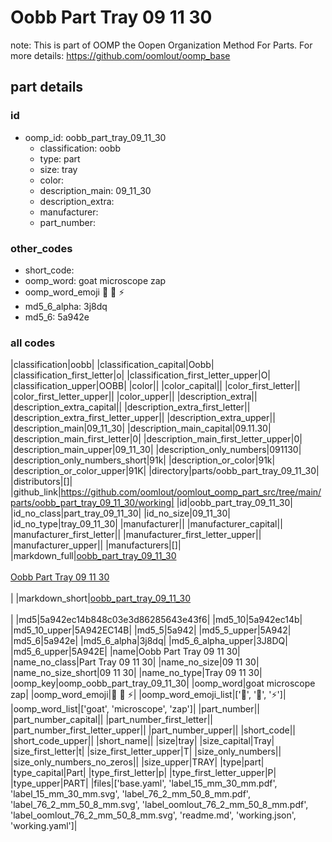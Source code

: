 # Oobb Part Tray 09 11 30  

note: This is part of OOMP the Oopen Organization Method For Parts. For more details: https://github.com/oomlout/oomp_base

##  part details





### id
* oomp_id: oobb_part_tray_09_11_30
  * classification: oobb
  * type: part
  * size: tray
  * color: 
  * description_main: 09_11_30
  * description_extra: 
  * manufacturer: 
  * part_number: 

### other_codes
* short_code: 
* oomp_word: goat microscope zap
* oomp_word_emoji :goat: :microscope: :zap:
* md5_6_alpha: 3j8dq
* md5_6: 5a942e

### all codes 
|classification|oobb|
|classification_capital|Oobb|
|classification_first_letter|o|
|classification_first_letter_upper|O|
|classification_upper|OOBB|
|color||
|color_capital||
|color_first_letter||
|color_first_letter_upper||
|color_upper||
|description_extra||
|description_extra_capital||
|description_extra_first_letter||
|description_extra_first_letter_upper||
|description_extra_upper||
|description_main|09_11_30|
|description_main_capital|09.11.30|
|description_main_first_letter|0|
|description_main_first_letter_upper|0|
|description_main_upper|09_11_30|
|description_only_numbers|091130|
|description_only_numbers_short|91k|
|description_or_color|91k|
|description_or_color_upper|91K|
|directory|parts/oobb_part_tray_09_11_30|
|distributors|[]|
|github_link|https://github.com/oomlout/oomlout_oomp_part_src/tree/main/parts/oobb_part_tray_09_11_30/working|
|id|oobb_part_tray_09_11_30|
|id_no_class|part_tray_09_11_30|
|id_no_size|09_11_30|
|id_no_type|tray_09_11_30|
|manufacturer||
|manufacturer_capital||
|manufacturer_first_letter||
|manufacturer_first_letter_upper||
|manufacturer_upper||
|manufacturers|[]|
|markdown_full|[oobb_part_tray_09_11_30](https://github.com/oomlout/oomlout_oomp_part_src/tree/main/parts/oobb_part_tray_09_11_30/working)<br>[](https://github.com/oomlout/oomlout_oomp_part_src/tree/main/parts/oobb_part_tray_09_11_30/working)<br>[Oobb Part Tray 09 11 30](https://github.com/oomlout/oomlout_oomp_part_src/tree/main/parts/oobb_part_tray_09_11_30/working)<br><br>|
|markdown_short|[oobb_part_tray_09_11_30](https://github.com/oomlout/oomlout_oomp_part_src/tree/main/parts/oobb_part_tray_09_11_30/working)<br><br>|
|md5|5a942ec14b848c03e3d86285643e43f6|
|md5_10|5a942ec14b|
|md5_10_upper|5A942EC14B|
|md5_5|5a942|
|md5_5_upper|5A942|
|md5_6|5a942e|
|md5_6_alpha|3j8dq|
|md5_6_alpha_upper|3J8DQ|
|md5_6_upper|5A942E|
|name|Oobb Part Tray 09 11 30|
|name_no_class|Part Tray 09 11 30|
|name_no_size|09 11 30|
|name_no_size_short|09 11 30|
|name_no_type|Tray 09 11 30|
|oomp_key|oomp_oobb_part_tray_09_11_30|
|oomp_word|goat microscope zap|
|oomp_word_emoji|:goat: :microscope: :zap:|
|oomp_word_emoji_list|[':goat:', ':microscope:', ':zap:']|
|oomp_word_list|['goat', 'microscope', 'zap']|
|part_number||
|part_number_capital||
|part_number_first_letter||
|part_number_first_letter_upper||
|part_number_upper||
|short_code||
|short_code_upper||
|short_name||
|size|tray|
|size_capital|Tray|
|size_first_letter|t|
|size_first_letter_upper|T|
|size_only_numbers||
|size_only_numbers_no_zeros||
|size_upper|TRAY|
|type|part|
|type_capital|Part|
|type_first_letter|p|
|type_first_letter_upper|P|
|type_upper|PART|
|files|['base.yaml', 'label_15_mm_30_mm.pdf', 'label_15_mm_30_mm.svg', 'label_76_2_mm_50_8_mm.pdf', 'label_76_2_mm_50_8_mm.svg', 'label_oomlout_76_2_mm_50_8_mm.pdf', 'label_oomlout_76_2_mm_50_8_mm.svg', 'readme.md', 'working.json', 'working.yaml']|
